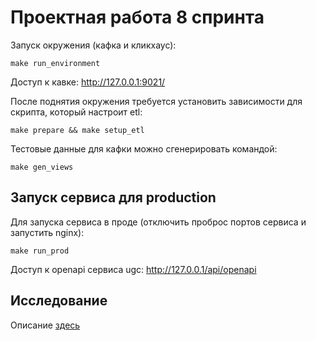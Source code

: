 # Проектная работа 8 спринта

Запуск окружения (кафка и кликхаус):

    make run_environment

Доступ к кавке: http://127.0.0.1:9021/

После поднятия окружения требуется установить зависимости для скрипта, который настроит etl:

    make prepare && make setup_etl

Тестовые данные для кафки можно сгенерировать командой:

    make gen_views

## Запуск сервиса для production

Для запуска сервиса в проде (отключить проброс портов сервиса и запустить nginx):

    make run_prod

Доступ к openapi сервиса ugc: http://127.0.0.1/api/openapi

## Исследование

Описание [здесь](src/research/README.md)